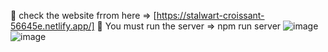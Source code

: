 🔗 check the website frrom here =>  [https://stalwart-croissant-56645e.netlify.app/]
🛑 You must run the server => npm run server 
![image](https://github.com/user-attachments/assets/c3e86f29-a720-4c29-b002-75e22b63ccef)
![image](https://github.com/user-attachments/assets/e30882a7-a99d-4cd5-aeae-143575bf5f16)
